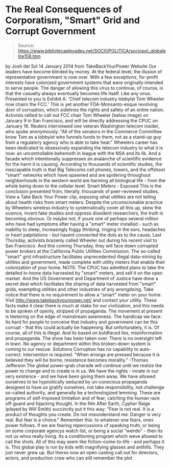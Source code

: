 # The Real Consequences of Corporatism, "Smart" Grid and Corrupt Government

> Source: https://www.bibliotecapleyades.net/SOCIOPOLITICA/sociopol_globalelite158.htm

by Josh del Sol
14 January 2014
from
TakeBackYourPower Website
Our leaders have become
blinded by money.
At the federal level, the illusion of
representative government is now over.
With a few exceptions, for-profit interests have
colonized government systems that were originally intended to serve people.
The danger of allowing this virus to continue, of course, is that the
casualty always eventually becomes life itself. Like any virus.
Presented to you is
Exhibit A:
'Chief telecom industry lobbyist Tom Wheeler
now chairs the FCC.'
This is yet another
FDA-Monsanto-esque revolving door of
corruption, which sidelines the rights and safety of an entire nation.
Activists rallied to call out FCC chair Tom
Wheeler (below image) on January 9 in San Francisco, and will be
directly addressing the CPUC on January 16.
Reuters interviewed
one veteran Washington telecom
insider, who spoke anonymously:
"All of the senators
in the Commerce Committee know Tom as a lobbyist who funnels funds to
them, not as a stand-up guy from a regulatory agency who is able to take
heat."
Wheelers career has been dedicated to
obsessively expanding the telecom industry to what it is now:
an uncontrollable behemoth in league
with
the NSA and its ilk.
And a facade which intentionally suppresses an
avalanche of scientific evidence for the harm it is causing.
According to thousands of scientific studies,
the inescapable truth is that Big Telecoms cell phones, towers, and the
offshoot "smart"
networks which have spawned and are spidering throughout
neighborhoods in the western world are harming all biological life - from
the whole being down to the cellular level.
Smart Meters - Exposed
This is the conclusion presented from,
literally,
thousands of peer-reviewed studies.
View a Take Back Your Power clip, exposing what
utilities are not telling about health risks from smart meters:
Despite the unconscionable practice by Wheelers
wireless industry to systematically cover all this up,
skew the science, invent fake studies and
oppress dissident researchers, the truth is becoming obvious.
Or maybe not, if youre one of perhaps several
million
who have had symptoms after having a
"smart" meter installed - such as inability to sleep, increasingly foggy
thinking, ringing in the ears, headaches or heart palpitations - but havent
connected the dots as to the cause.
Last Thursday, activists brazenly
called Wheeler out during his recent visit to San Francisco. And this
coming Thursday, they will
face down corrupted power brokers at the California Public Utilities
Commission.
The so-called "smart" grid infrastructure
facilitates unprecedented illegal data-mining by utilities and government,
made complete with
utility meters that enable their colonization of your home.
NOTE: The CPUC has admitted
plans to take the detailed in-home data harvested by "smart" meters, and
sell it on the open market. And the US
Government and Department of Justice have done a
secret deal which facilitates the sharing
of data harvested from "smart" grids, exempting utilities and other
industries of any wrongdoing. Take
notice that
there is no requirement to allow a "smart" meter on your home.
Visit
http://www.takebackyourpower.net/ and contact your utility.
These facts make it clear there is much at stake
for our civilization, and this needs to be spoken of openly, stripped of
propaganda. The movement at present is teetering on the edge of mainstream
awareness.
The handicap we face:
Its hard for people to conceive
that industry
and government
can be this corrupt -
that this could actually be happening.
But unfortunately, it is.
Of course, all of this is illegal. And its
based on boldfaced lies, misinformation and propaganda. The show has been
taken over. There is no oversight left in town.
No agency or department
within this broken-down system is coming to our rescue.
Solutions
Corruption has no capability to auto-correct.
Intervention is required.
"When wrongs
are pressed because it is believed they will be borne, resistance
becomes morality."
-Thomas Jefferson
The global power-grab charade will continue
until we realize the power to change and to create is in us.
We have the rights - innate in our very
existence - and we have been giving them away. We have
allowed ourselves to be hypnotically seduced by un-conscious propaganda
designed to have us gratify ourselves, not take responsibility, not
challenge so-called authority, and generally be a technologized lemming.
These are programs of self-imposed limitation
and of fear; catching the human race off-guard and hijacking thought.
In the film After Earth, Cypher Raige
(played by Will Smith) succinctly put it this way:
"Fear is not
real. It is a product of thoughts you create. Do not misunderstand me.
Danger is very real. But fear is a choice."
Remember this:
to whatever
one fears, ones power follows.
If we are fearing repercussions of speaking
truth, or being on some corporate agencys watch list, or being a social
"weirdo" - then its not us whos really living. Its a conditioning
program which weve allowed to call the shots.
All of this may seem like fiction-come-to-life -
and perhaps it is. This global play is run by kids with magnifying glasses
and anthills. They just never grew up.
But theres now an open casting call out for
directors, actors, and production crew who can still remember the plot.
